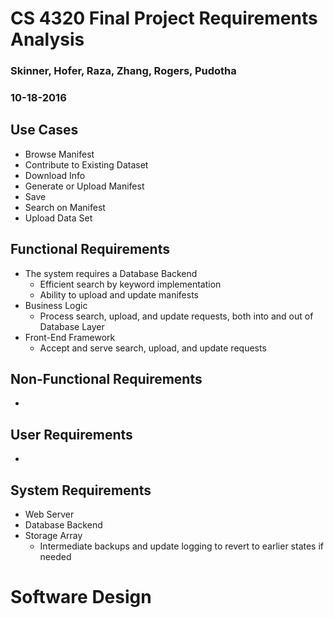 # CS 4320 Final Project Requirements Analysis

### Skinner, Hofer, Raza, Zhang, Rogers, Pudotha

### 10-18-2016

## Use Cases
- Browse Manifest
- Contribute to Existing Dataset
- Download Info
- Generate or Upload Manifest
- Save
- Search on Manifest
- Upload Data Set

## Functional Requirements
- The system requires a Database Backend
  - Efficient search by keyword implementation
  - Ability to upload and update manifests
- Business Logic
  - Process search, upload, and update requests, both into and out of Database Layer
- Front-End Framework
  - Accept and serve search, upload, and update requests

## Non-Functional Requirements
- 

## User Requirements
-

## System Requirements
- Web Server
- Database Backend
- Storage Array
  - Intermediate backups and update logging to revert to earlier states if needed

# Software Design
